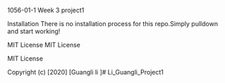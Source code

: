 1056-01-1 Week 3 project1

Installation There is no installation process for this repo.Simply pulldown and start working!

MIT License MIT License

MIT License

Copyright (c) [2020] [Guangli li ]# Li_Guangli_Project1